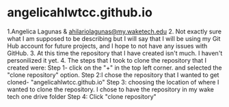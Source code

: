 # angelicahlwtcc.github.io
 1.Angelica Lagunas & ahilariolagunas@my.waketech.edu
2. Not exactly sure what I am supposed to be describing but I will say that I will be using my Git Hub account for future projects,
and I hope to not have any issues with GitHub.
3. At this time the repository that I have created isn't much. I haven't personilized it yet.
4. The steps that I took to clone the repository that I created were: Step 1- click on the "+" in the top left corner.
and selected the "clone repository" option.
 Step 2:I chose the repository that I wanted to get cloned- "angelicahlwtcc.github.io"
Step 3: choosing the location of where I wanted to clone the repository. I chose to have the repository in my
wake tech one drive folder
Step 4: Click "clone repository" 

